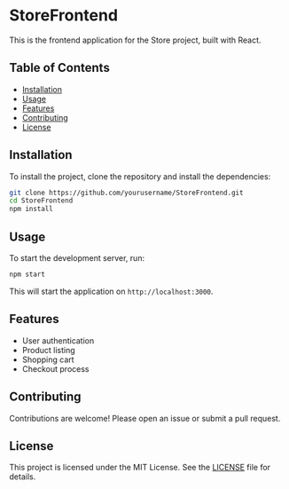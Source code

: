 # StoreFrontend

This is the frontend application for the Store project, built with React.

## Table of Contents
- [Installation](#installation)
- [Usage](#usage)
- [Features](#features)
- [Contributing](#contributing)
- [License](#license)

## Installation

To install the project, clone the repository and install the dependencies:

```bash
git clone https://github.com/yourusername/StoreFrontend.git
cd StoreFrontend
npm install
```

## Usage

To start the development server, run:

```bash
npm start
```

This will start the application on `http://localhost:3000`.

## Features

- User authentication
- Product listing
- Shopping cart
- Checkout process

## Contributing

Contributions are welcome! Please open an issue or submit a pull request.

## License

This project is licensed under the MIT License. See the [LICENSE](LICENSE) file for details.